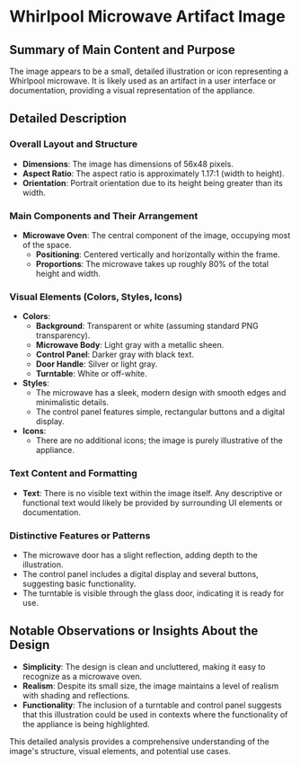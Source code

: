 # Whirlpool Microwave Artifact Image

## Summary of Main Content and Purpose
The image appears to be a small, detailed illustration or icon representing a Whirlpool microwave. It is likely used as an artifact in a user interface or documentation, providing a visual representation of the appliance.

## Detailed Description

### Overall Layout and Structure
- **Dimensions**: The image has dimensions of 56x48 pixels.
- **Aspect Ratio**: The aspect ratio is approximately 1.17:1 (width to height).
- **Orientation**: Portrait orientation due to its height being greater than its width.

### Main Components and Their Arrangement
- **Microwave Oven**: The central component of the image, occupying most of the space.
  - **Positioning**: Centered vertically and horizontally within the frame.
  - **Proportions**: The microwave takes up roughly 80% of the total height and width.

### Visual Elements (Colors, Styles, Icons)
- **Colors**:
  - **Background**: Transparent or white (assuming standard PNG transparency).
  - **Microwave Body**: Light gray with a metallic sheen.
  - **Control Panel**: Darker gray with black text.
  - **Door Handle**: Silver or light gray.
  - **Turntable**: White or off-white.
- **Styles**:
  - The microwave has a sleek, modern design with smooth edges and minimalistic details.
  - The control panel features simple, rectangular buttons and a digital display.
- **Icons**:
  - There are no additional icons; the image is purely illustrative of the appliance.

### Text Content and Formatting
- **Text**: There is no visible text within the image itself. Any descriptive or functional text would likely be provided by surrounding UI elements or documentation.

### Distinctive Features or Patterns
- The microwave door has a slight reflection, adding depth to the illustration.
- The control panel includes a digital display and several buttons, suggesting basic functionality.
- The turntable is visible through the glass door, indicating it is ready for use.

## Notable Observations or Insights About the Design
- **Simplicity**: The design is clean and uncluttered, making it easy to recognize as a microwave oven.
- **Realism**: Despite its small size, the image maintains a level of realism with shading and reflections.
- **Functionality**: The inclusion of a turntable and control panel suggests that this illustration could be used in contexts where the functionality of the appliance is being highlighted.

This detailed analysis provides a comprehensive understanding of the image's structure, visual elements, and potential use cases.